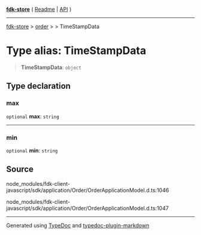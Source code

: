 [**fdk-store**](../../../README.md) ( [Readme](../../../README.md) \| [API](../../../API.md) )

---

[fdk-store](../../../API.md) > [order](../../README.md) > [<internal>](../README.md) > TimeStampData

# Type alias: TimeStampData

> **TimeStampData**: `object`

## Type declaration

### max

`optional` **max**: `string`

---

### min

`optional` **min**: `string`

## Source

node_modules/fdk-client-javascript/sdk/application/Order/OrderApplicationModel.d.ts:1046

node_modules/fdk-client-javascript/sdk/application/Order/OrderApplicationModel.d.ts:1047

---

Generated using [TypeDoc](https://typedoc.org/) and [typedoc-plugin-markdown](https://www.npmjs.com/package/typedoc-plugin-markdown)

